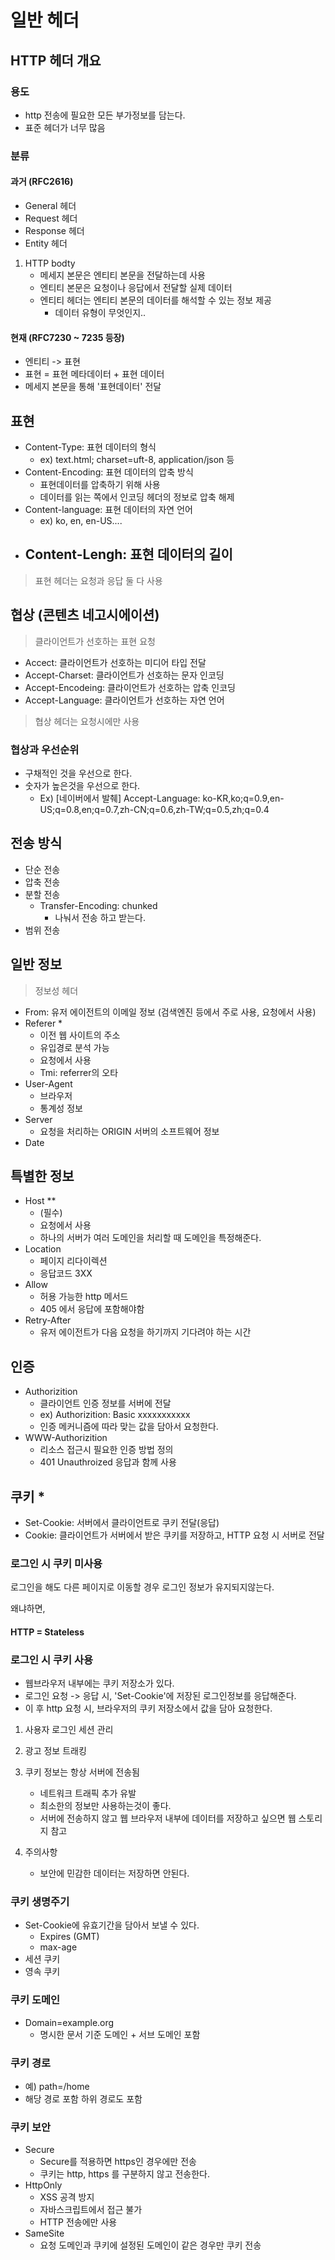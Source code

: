 # 일반 헤더



## HTTP 헤더 개요

### 용도

- http 전송에 필요한 모든 부가정보를 담는다.
- 표준 헤더가 너무 많음

### 분류

#### 과거 (RFC2616)

- General 헤더
- Request 헤더
- Response 헤더
- Entity 헤더

1. HTTP bodty
   - 메세지 본문은 엔티티 본문을 전달하는데 사용
   - 엔티티 본문은 요청이나 응답에서 전달할 실제 데이터
   - 엔티티 헤더는 엔티티 본문의 데이터를 해석할 수 있는 정보 제공
     - 데이터 유형이 무엇인지..



#### 현재 (RFC7230 ~ 7235 등장)

- 엔티티 -> 표현
- 표현 = 표현 메타데이터 + 표현 데이터
- 메세지 본문을 통해 '표현데이터' 전달



## 표현

- Content-Type: 표현 데이터의 형식
  - ex) text.html; charset=uft-8, application/json 등
- Content-Encoding: 표현 데이터의 압축 방식
  - 표현데이터를 압축하기 위해 사용
  - 데이터를 읽는 쪽에서 인코딩 헤더의 정보로 압축 해제
- Content-language: 표현 데이터의 자연 언어
  - ex) ko, en, en-US....
- Content-Lengh: 표현 데이터의 길이
  - 

> 표현 헤더는 요청과 응답 둘 다 사용



## 협상 (콘텐츠 네고시에이션)

> 클라이언트가 선호하는 표현 요청

- Accect: 클라이언트가 선호하는 미디어 타입 전달
- Accept-Charset: 클라이언트가 선호하는 문자 인코딩
- Accept-Encodeing: 클라이언트가 선호하는 압축 인코딩
- Accept-Language: 클라이언트가 선호하는 자연 언어

> 협상 헤더는 요청시에만 사용

### 협상과 우선순위

- 구채적인 것을 우선으로 한다.
- 숫자가 높은것을 우선으로 한다.
  - Ex) [네이버에서 발췌] Accept-Language: ko-KR,ko;q=0.9,en-US;q=0.8,en;q=0.7,zh-CN;q=0.6,zh-TW;q=0.5,zh;q=0.4





## 전송 방식

- 단순 전송
- 압축 전송
- 분할 전송
  - Transfer-Encoding: chunked 
    - 나눠서 전송 하고 받는다.
- 범위 전송



## 일반 정보

> 정보성 헤더

- From: 유저 에이전트의 이메일 정보 (검색엔진 등에서 주로 사용, 요청에서 사용)
- Referer *
  - 이전 웹 사이트의 주소
  - 유입경로 분석 가능
  - 요청에서 사용
  - Tmi: referrer의 오타
- User-Agent
  - 브라우저
  - 통계성 정보
- Server
  - 요청을 처리하는 ORIGIN 서버의 소프트웨어 정보
- Date



## 특별한 정보

- Host **
  - (필수)
  - 요청에서 사용
  - 하나의 서버가 여러 도메인을 처리할 때 도메인을 특정해준다.
- Location
  - 페이지 리다이렉션
  - 응답코드 3XX
- Allow
  - 허용 가능한 http 메서드
  - 405 에서 응답에 포함해야함
- Retry-After
  - 유저 에이전트가 다음 요청을 하기까지 기다려야 하는 시간



## 인증

- Authorizition
  - 클라이언트 인증 정보를 서버에 전달
  - ex) Authorizition: Basic xxxxxxxxxxx
  - 인증 메커니즘에 따라 맞는 값을 담아서 요청한다.
- WWW-Authorizition
  - 리소스 접근시 필요한 인증 방법 정의
  - 401 Unauthroized 응답과 함께 사용



## 쿠키 *

- Set-Cookie: 서버에서 클라이언트로 쿠키 전달(응답)
- Cookie: 클라이언트가 서버에서 받은 쿠키를 저장하고, HTTP 요청 시 서버로 전달



###  로그인 시 쿠키 미사용

로그인을 해도 다른 페이지로 이동할 경우 로그인 정보가 유지되지않는다.  

왜냐하면,

#### HTTP = Stateless



###  로그인 시 쿠키 사용

- 웹브라우저 내부에는 쿠키 저장소가 있다.
- 로그인 요청 -> 응답 시, 'Set-Cookie'에 저장된 로그인정보를 응답해준다.
- 이 후 http 요청 시, 브라우저의 쿠키 저장소에서 값을 담아 요청한다.



1. 사용자 로그인 세션 관리
2. 광고 정보 트래킹

3. 쿠키 정보는 항상 서버에 전송됨
   - 네트워크 트래픽 추가 유발
   - 최소한의 정보만 사용하는것이 좋다.
   - 서버에 전송하지 않고 웹 브라우저 내부에 데이터를 저장하고 싶으면 웹 스토리지 참고
4. 주의사항
   - 보안에 민감한 데이터는 저장하면 안된다.



### 쿠키 생명주기

- Set-Cookie에 유효기간을 담아서 보낼 수 있다.
  - Expires (GMT)
  - max-age
- 세션 쿠키
- 영속 쿠키



### 쿠키 도메인

- Domain=example.org
  - 명시한 문서 기준 도메인 + 서브 도메인 포함



### 쿠키 경로

- 예) path=/home
- 해당 경로 포함 하위 경로도 포함



### 쿠키 보안

- Secure
  - Secure를 적용하면 https인 경우에만 전송
  - 쿠키는 http, https 를 구분하지 않고 전송한다.
- HttpOnly
  - XSS 공격 방지
  - 자바스크립트에서 접근 불가
  - HTTP 전송에만 사용
- SameSite
  - 요청 도메인과 쿠키에 설정된 도메인이 같은 경우만 쿠키 전송



